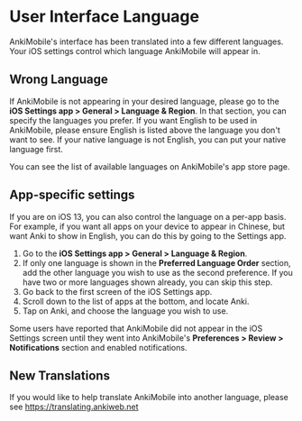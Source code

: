 # User Interface Language

AnkiMobile's interface has been translated into a few different languages. Your
iOS settings control which language AnkiMobile will appear in.

## Wrong Language

If AnkiMobile is not appearing in your desired language, please go to the **iOS
Settings app > General > Language & Region**. In that section, you can specify
the languages you prefer. If you want English to be used in AnkiMobile, please
ensure English is listed above the language you don't want to see. If your
native language is not English, you can put your native language first.

You can see
the list of available languages on AnkiMobile's app store page.

## App-specific settings

If you are on iOS 13, you can also control the language on a per-app basis. For
example, if you want all apps on your device to appear in Chinese, but want Anki
to show in English, you can do this by going to the Settings app.

1. Go to the **iOS Settings app > General > Language & Region**.
2. If only one language is shown in the **Preferred Language Order** section,
   add the other language you wish to use as the second preference. If you have
   two or more languages shown already, you can skip this step.
3. Go back to the first screen of the iOS Settings app.
4. Scroll down to the list of apps at the bottom, and locate Anki.
5. Tap on Anki, and choose the language you wish to use.

Some users have reported that AnkiMobile did not appear in the iOS Settings screen
until they went into AnkiMobile's **Preferences > Review > Notifications** section and
enabled notifications.

## New Translations

If you would like to help translate AnkiMobile into another language, please see <https://translating.ankiweb.net>

